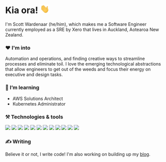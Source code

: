 # Kia ora! <img src="wave.gif" width="30px">

I'm Scott Wardenaar (he/him), which makes me a Software Engineer currently employed as a SRE by Xero that lives in Auckland, Aotearoa New Zealand.

### ❤️ I'm into
Automation and operations, and finding creative ways to streamline processes and eliminate toil. I love the emerging technological abstractions that allow engineers to get out of the weeds and focus their energy on executive and design tasks.

### 🌱 I’m learning
- AWS Solutions Architect
- Kubernetes Administrator

### ⚒️ Technologies & tools
![](https://img.shields.io/badge/OS-Linux-informational?style=flat&logo=linux&logoColor=white&color=2bbc8a)
![](https://img.shields.io/badge/Editor-VS_Code-informational?style=flat&logo=visualstudiocode&logoColor=white&color=2bbc8a)
![](https://img.shields.io/badge/Code-Python-informational?style=flat&logo=python&logoColor=white&color=2bbc8a)
![](https://img.shields.io/badge/Code-React-informational?style=flat&logo=react&logoColor=white&color=2bbc8a)
![](https://img.shields.io/badge/Shell-Bash-informational?style=flat&logo=gnu-bash&logoColor=white&color=2bbc8a)
![](https://img.shields.io/badge/Tools-Docker-informational?style=flat&logo=docker&logoColor=white&color=2bbc8a)
![](https://img.shields.io/badge/Tools-Kubernetes-informational?style=flat&logo=kubernetes&logoColor=white&color=2bbc8a)
![](https://img.shields.io/badge/Tools-Helm-informational?style=flat&logo=helm&logoColor=white&color=2bbc8a)
![](https://img.shields.io/badge/Tools-Terraform-informational?style=flat&logo=terraform&logoColor=white&color=2bbc8a)
![](https://img.shields.io/badge/Cloud-AWS-informational?style=flat&logo=amazonaws&logoColor=white&color=2bbc8a)
![](https://img.shields.io/badge/Cloud-Azure-informational?style=flat&logo=microsoftazure&logoColor=white&color=2bbc8a)
![](https://img.shields.io/badge/CICD-Azure_DevOps-informational?style=flat&logo=azuredevops&logoColor=white&color=2bbc8a)

### ✍️ Writing
Believe it or not, I write code! I'm also working on building up my <a href="https://scott.wardenaar.io/blog" target="_blank" rel="noopener noreferrer">blog</a>.
